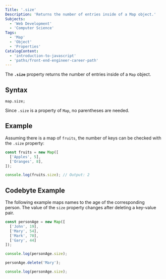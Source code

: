 ```yaml
---
Title: '.size'
Description: 'Returns the number of entries inside of a Map object.'
Subjects:
  - 'Web Development'
  - 'Computer Science'
Tags:
  - 'Map'
  - 'Object'
  - 'Properties'
CatalogContent:
  - 'introduction-to-javascript'
  - 'paths/front-end-engineer-career-path'
---
```


The **`.size`** property returns the number of entries inside of a `Map` object.

## Syntax

```pseudo
map.size;
```

Since `.size` is a property of `Map`, no parentheses are needed.

## Example

Assuming there is a map of `fruits`, the number of keys can be checked with the `.size` property:

```js
const fruits = new Map([
  ['Apples', 5],
  ['Oranges', 8],
]);

console.log(fruits.size); // Output: 2
```

## Codebyte Example

The following example maps names to the age of the corresponding person. The value of the `size` property changes after deleting a key-value pair.

```js
const personAge = new Map([
  ['John', 19],
  ['Mary', 54],
  ['Mark', 70],
  ['Gary', 44]
]);

console.log(personAge.size);

personAge.delete('Mary');

console.log(personAge.size);
```

